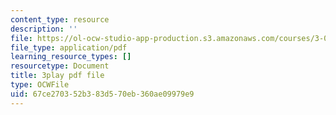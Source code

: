 ```yaml
---
content_type: resource
description: ''
file: https://ol-ocw-studio-app-production.s3.amazonaws.com/courses/3-091sc-introduction-to-solid-state-chemistry-fall-2010/67ce270352b383d570eb360ae09979e9_0oqHExM3_Ko.pdf
file_type: application/pdf
learning_resource_types: []
resourcetype: Document
title: 3play pdf file
type: OCWFile
uid: 67ce2703-52b3-83d5-70eb-360ae09979e9
---
```

